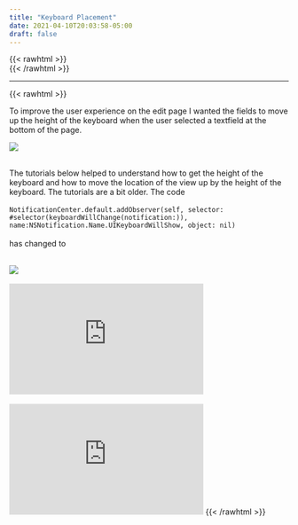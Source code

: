 ```yaml
---
title: "Keyboard Placement"
date: 2021-04-10T20:03:58-05:00
draft: false
---
```

{{< rawhtml >}}
<br />
{{< /rawhtml >}}

***
{{< rawhtml >}}
<p>To improve the user experience on the edit page I wanted the fields to move up the height of the keyboard when the user selected a textfield at the bottom of the page.</p>
<img src="/images/swift/collect/Update2.gif" class="centergif">
<br />
<br />
<p>The tutorials below helped to understand how to get the height of the keyboard and how to move the location of the view up by the height of the keyboard. The tutorials are a bit older. The code
<br />
<br/>
 <code>NotificationCenter.default.addObserver(self, selector: #selector(keyboardWillChange(notification:)), name:NSNotification.Name.UIKeyboardWillShow, object: nil) </code>
<br/>
<br/>
has changed to</p>
<br/>
<img src="/images/swift/collect/KeyboardUpdate.png" class="center">
<br/>
<br/>
<iframe width="350" height="200" class="center" src="https://www.youtube.com/embed/iUQ1GfiVzS0" title="YouTube video player" frameborder="0" allow="accelerometer; autoplay; clipboard-write; encrypted-media; gyroscope; picture-in-picture" allowfullscreen></iframe>
<br/>
<br />
<iframe width="350" height="200" class="center" src="https://www.youtube.com/embed/xVZubAMFuIU" title="YouTube video player" frameborder="0" allow="accelerometer; autoplay; clipboard-write; encrypted-media; gyroscope; picture-in-picture" allowfullscreen></iframe>
{{< /rawhtml >}}
